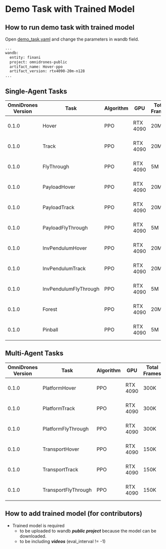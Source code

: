 # Demo Task with Trained Model

## How to run demo task with trained model

Open [demo_task.yaml](https://github.com/btx0424/OmniDrones/blob/main/examples/demo_task.yaml) and change the parameters in wandb field.

```bash
...
wandb:
  entity: finani
  project: omnidrones-public
  artifact_name: Hover-ppo
  artifact_version: rtx4090-20m-n128
...
```

## Single-Agent Tasks

| OmniDrones</br>Version | Task                  | Algorithm | GPU      | Total</br>Frames | # Envs | Eval</br>Interval | Save</br>Interval | Runtime     | -   | Entity | Project           | Artifact</br>Name         | Artifact</br>Version | Wandb</br>Link                                                               |
| ---------------------- | --------------------- | --------- | -------- | ---------------- | ------ | ----------------- | ----------------- | ----------- | --- | ------ | ----------------- | ------------------------- | -------------------- | ---------------------------------------------------------------------------- |
| 0.1.0                  | Hover                 | PPO       | RTX 4090 | 20M              | 128    | 1000              | 2000              | 00h 55m 46s | -   | finani | omnidrones-public | Hover-ppo                 | rtx4090-20m-n128     | [gptmuz5h](https://wandb.ai/finani/omnidrones-public/runs/gptmuz5h/overview) |
| 0.1.0                  | Track                 | PPO       | RTX 4090 | 20M              | 128    | 1000              | 2000              | 00h 51m 37s | -   | finani | omnidrones-public | Track-ppo                 | rtx4090-20m-n128     | [5ma07rww](https://wandb.ai/finani/omnidrones-public/runs/5ma07rww/overview) |
| 0.1.0                  | FlyThrough            | PPO       | RTX 4090 | 5M               | 32     | 1000              | 2000              | 00h 58m 02s | -   | finani | omnidrones-public | FlyThrough-ppo            | rtx4090-5m-n32       | [zksd1tis](https://wandb.ai/finani/omnidrones-public/runs/zksd1tis/overview) |
| 0.1.0                  | PayloadHover          | PPO       | RTX 4090 | 20M              | 128    | 1000              | 2000              | 00h 55m 05s | -   | finani | omnidrones-public | PayloadHover-ppo          | rtx4090-20m-n128     | [some26mz](https://wandb.ai/finani/omnidrones-public/runs/some26mz/overview) |
| 0.1.0                  | PayloadTrack          | PPO       | RTX 4090 | 20M              | 128    | 1000              | 2000              | 00h 54m 39s | -   | finani | omnidrones-public | PayloadTrack-ppo          | rtx4090-20m-n128     | [p3wxnx1e](https://wandb.ai/finani/omnidrones-public/runs/p3wxnx1e/overview) |
| 0.1.0                  | PayloadFlyThrough     | PPO       | RTX 4090 | 5M               | 32     | 1000              | 2000              | 00h 55m 24s | -   | finani | omnidrones-public | PayloadFlyThrough-ppo     | rtx4090-5m-n32       | [amd3nx6p](https://wandb.ai/finani/omnidrones-public/runs/amd3nx6p/overview) |
| 0.1.0                  | InvPendulumHover      | PPO       | RTX 4090 | 20M              | 128    | 1000              | 2000              | 00h 57m 01s | -   | finani | omnidrones-public | InvPendulumHover-ppo      | rtx4090-20m-n128     | [rpctr6t1](https://wandb.ai/finani/omnidrones-public/runs/rpctr6t1/overview) |
| 0.1.0                  | InvPendulumTrack      | PPO       | RTX 4090 | 20M              | 128    | 1000              | 2000              | 00h 59m 06s | -   | finani | omnidrones-public | InvPendulumTrack-ppo      | rtx4090-20m-n128     | [xy17mm2i](https://wandb.ai/finani/omnidrones-public/runs/xy17mm2i/overview) |
| 0.1.0                  | InvPendulumFlyThrough | PPO       | RTX 4090 | 5M               | 32     | 1000              | 2000              | 00h 58m 17s | -   | finani | omnidrones-public | InvPendulumFlyThrough-ppo | rtx4090-5m-n32       | [i193m1z3](https://wandb.ai/finani/omnidrones-public/runs/i193m1z3/overview) |
| 0.1.0                  | Forest                | PPO       | RTX 4090 | 20M              | 128    | 1000              | 2000              | 01h 01m 10s | -   | finani | omnidrones-public | Forest-ppo                | rtx4090-20m-n128     | [pq30coja](https://wandb.ai/finani/omnidrones-public/runs/pq30coja/overview) |
| 0.1.0                  | Pinball               | PPO       | RTX 4090 | 5M               | 32     | 1000              | 2000              | 00h 54m 44s | -   | finani | omnidrones-public | Pinball-ppo               | rtx4090-5m-n32       | [xdjbajka](https://wandb.ai/finani/omnidrones-public/runs/xdjbajka/overview) |

## Multi-Agent Tasks

| OmniDrones</br>Version | Task                | Algorithm | GPU      | Total</br>Frames | # Envs | Eval</br>Interval | Save</br>Interval | Runtime     | -   | Entity | Project           | Artifact</br>Name       | Artifact</br>Version | Wandb</br>Link                                                               |
| ---------------------- | ------------------- | --------- | -------- | ---------------- | ------ | ----------------- | ----------------- | ----------- | --- | ------ | ----------------- | ----------------------- | -------------------- | ---------------------------------------------------------------------------- |
| 0.1.0                  | PlatformHover       | PPO       | RTX 4090 | 300K             | 2      | 1000              | 2000              | 00h 54m 27s | -   | finani | omnidrones-public | PlatformHover-ppo       | rtx4090-300k-n2      | [xvp9jgzn](https://wandb.ai/finani/omnidrones-public/runs/xvp9jgzn/overview) |
| 0.1.0                  | PlatformTrack       | PPO       | RTX 4090 | 300K             | 2      | 1000              | 2000              | 00h 55m 29s | -   | finani | omnidrones-public | PlatformTrack-ppo       | rtx4090-300k-n2      | [sdcl0vhm](https://wandb.ai/finani/omnidrones-public/runs/sdcl0vhm/overview) |
| 0.1.0                  | PlatformFlyThrough  | PPO       | RTX 4090 | 300K             | 2      | 1000              | 2000              | 00h 54m 34s | -   | finani | omnidrones-public | PlatformFlyThrough-ppo  | rtx4090-300k-n2      | [7w2ovagr](https://wandb.ai/finani/omnidrones-public/runs/7w2ovagr/overview) |
| 0.1.0                  | TransportHover      | PPO       | RTX 4090 | 150K             | 1      | 1000              | 2000              | 00h 59m 23s | -   | finani | omnidrones-public | TransportHover-ppo      | rtx4090-150k-n1      | [6uv6ao6s](https://wandb.ai/finani/omnidrones-public/runs/6uv6ao6s/overview) |
| 0.1.0                  | TransportTrack      | PPO       | RTX 4090 | 150K             | 1      | 1000              | 2000              | 00h 55m 43s | -   | finani | omnidrones-public | TransportTrack-ppo      | rtx4090-150k-n1      | [7keik7j3](https://wandb.ai/finani/omnidrones-public/runs/7keik7j3/overview) |
| 0.1.0                  | TransportFlyThrough | PPO       | RTX 4090 | 150K             | 1      | 1000              | 2000              | 00h 55m 08s | -   | finani | omnidrones-public | TransportFlyThrough-ppo | rtx4090-150k-n1      | [7hs3ujd7](https://wandb.ai/finani/omnidrones-public/runs/7hs3ujd7/overview) |

## How to add trained model (for contributors)

- Trained model is required
  - to be uploaded to wandb ***public project*** because the model can be downloaded.
  - to be including ***videos*** (eval_interval != -1)
